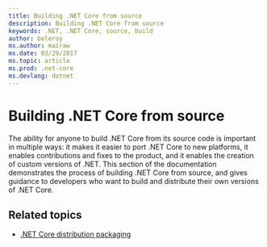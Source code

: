 ```yaml
---
title: Building .NET Core from source
description: Building .NET Core from source
keywords: .NET, .NET Core, source, build
author: beleroy
ms.author: mairaw
ms.date: 03/29/2017
ms.topic: article
ms.prod: .net-core
ms.devlang: dotnet
---
```


# Building .NET Core from source

The ability for anyone to build .NET Core from its source code is important in multiple ways: it makes it easier to port .NET Core to new platforms, it enables contributions and fixes to the product, and it enables the creation of custom versions of .NET.
This section of the documentation demonstrates the process of building .NET Core from source, and gives guidance to developers who want to build and distribute their own versions of .NET Core.

## Related topics

* [.NET Core distribution packaging](./distribution-packaging.md)